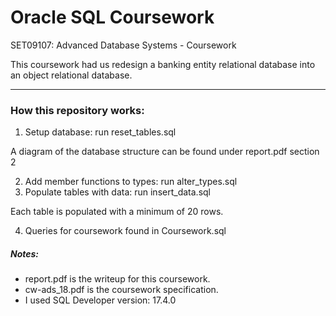 # Oracle SQL Coursework
SET09107: Advanced Database Systems - Coursework

This coursework had us redesign a banking entity relational database into an object relational database. 

----------------

### How this repository works: 

1. Setup database: run reset_tables.sql 

A diagram of the database structure can be found under report.pdf section 2

2. Add member functions to types: run alter_types.sql 
3. Populate tables with data: run insert_data.sql 

Each table is populated with a minimum of 20 rows.

4. Queries for coursework found in Coursework.sql



##### Notes: 
* report.pdf is the writeup for this coursework. 
* cw-ads_18.pdf is the coursework specification. 
* I used SQL Developer version: 17.4.0
